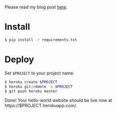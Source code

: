 Please read my blog post [here](https://blog.heron.me/damn-simple-python-web-server-on-heroku-ba67cad2fb18).

# Install

```bash
$ pip install -r requirements.txt
```

# Deploy

Set `$PROJECT` to your project name.

```bash
$ heroku create $PROJECT
$ heroku git:remote -a $PROJECT
$ git push heroku master
```

Done! Your hello-world website should be live now at https://$PROJECT.herokuapp.com/.
